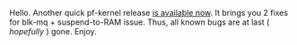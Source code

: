 Hello. Another quick pf-kernel release [is available
now](https://pf.natalenko.name/sources/4.12/patch-4.12-pf5.xz). It brings you
2 fixes for blk-mq + suspend-to-RAM issue. Thus, all known bugs are at last (
_hopefully_ ) gone. Enjoy.

